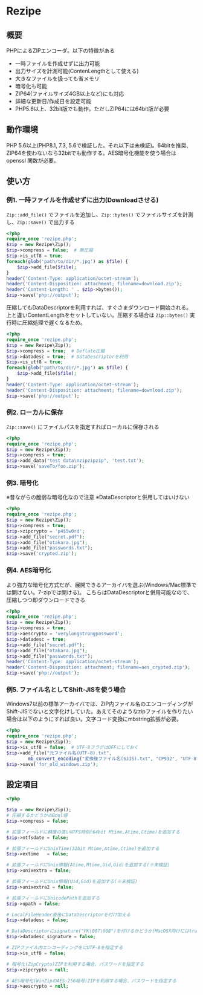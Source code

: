 # Rezipe

## 概要

PHPによるZIPエンコーダ。以下の特徴がある

* 一時ファイルを作成せずに出力可能
* 出力サイズを計測可能(ContenLengthとして使える)
* 大きなファイルを扱っても省メモリ
* 暗号化も可能
* ZIP64(ファイルサイズ4GB以上など)にも対応
* 詳細な更新日/作成日を設定可能
* PHP5.6以上、32bit版でも動作。ただしZIP64には64bit版が必要

## 動作環境

PHP 5.6以上(PHP8.1, 7.3, 5.6で検証した。それ以下は未検証)。64bitを推奨、ZIP64を使わないなら32bitでも動作する。AES暗号化機能を使う場合は openssl 関数が必要。

## 使い方

### 例1. 一時ファイルを作成せずに出力(Downloadさせる)

`Zip::add_file()` でファイルを追加し、`Zip::bytes()` でファイルサイズを計測し、`Zip::save()` で出力する

```php
<?php
require_once 'rezipe.php';
$zip = new Rezipe\Zip();
$zip->compress = false;  # 無圧縮
$zip->is_utf8 = true;
foreach(glob('path/to/dir/*.jpg') as $file) {
	$zip->add_file($file);
}
header('Content-Type: application/octet-stream');
header('Content-Disposition: attachment; filename=download.zip');
header('Content-Length: ' . $zip->bytes());
$zip->save('php://output');
```

圧縮してもDataDescriptorを利用すれば、すぐさまダウンロード開始される。
上と違いContentLengthをセットしていない。圧縮する場合は `Zip::bytes()` 実行時に圧縮処理で遅くなるため。

```php
<?php
require_once 'rezipe.php';
$zip = new Rezipe\Zip();
$zip->compress = true;  # Deflate圧縮
$zip->datadesc = true;  # DataDescriptorを利用
$zip->is_utf8 = true;
foreach(glob('path/to/dir/*.jpg') as $file) {
	$zip->add_file($file);
}
header('Content-Type: application/octet-stream');
header('Content-Disposition: attachment; filename=download.zip');
$zip->save('php://output');
```

### 例2. ローカルに保存

`Zip::save()` にファイルパスを指定すればローカルに保存される

```php
<?php
require_once 'rezipe.php';
$zip = new Rezipe\Zip();
$zip->compress = true;
$zip->add_data("test data\nzipzipzip", 'test.txt');
$zip->save('saveTo/foo.zip');
```

### 例3. 暗号化

※昔ながらの脆弱な暗号化なので注意
※DataDescriptorと併用してはいけない

```php
<?php
require_once 'rezipe.php';
$zip = new Rezipe\Zip();
$zip->compress = true;
$zip->zipcrypto = 'p4$5w0rd';
$zip->add_file("secret.pdf");
$zip->add_file("otakara.jpg");
$zip->add_file("passwords.txt");
$zip->save('crypted.zip');
```

### 例4. AES暗号化

より強力な暗号化方式だが、展開できるアーカイバを選ぶ(Windows/Mac標準では開けない。7-zipでは開ける)。
こちらはDataDescriptorと併用可能なので、圧縮しつつ即ダウンロードできる

```php
<?php
require_once 'rezipe.php';
$zip = new Rezipe\Zip();
$zip->compress = true;
$zip->aescrypto = 'verylongstrongpassword';
$zip->datadesc = true;
$zip->add_file("secret.pdf");
$zip->add_file("otakara.jpg");
$zip->add_file("passwords.txt");
header('Content-Type: application/octet-stream');
header('Content-Disposition: attachment; filename=aes_crypted.zip');
$zip->save('php://output');
```

### 例5. ファイル名としてShift-JISを使う場合

Windows7以前の標準アーカイバでは、ZIP内ファイル名のエンコーディングがShift-JISでないと文字化けしていた。あえてそのようなzipファイルを作りたい場合は以下のようにすれば良い。文字コード変換にmbstring拡張が必要。

```php
<?php
require_once 'rezipe.php';
$zip = new Rezipe\Zip();
$zip->is_utf8 = false;  # UTF-8フラグはOFFにしておく
$zip->add_file("元ファイル名(UTF-8).txt",
        mb_convert_encoding("変換後ファイル名(SJIS).txt", "CP932", "UTF-8"));
$zip->save('for_old_windows.zip');
```


## 設定項目

```php
<?php

$zip = new Rezipe\Zip();
# 圧縮するかどうかのBool値
$zip->compress = false;

# 拡張フィールドに精度の高いNTFS時刻(64bit Mtime,Atime,Ctime)を追加する
$zip->ntfsdate = false;

# 拡張フィールドにUnixTime(32bit Mtime,Atime,Ctime)を追加する
$zip->extime   = false;

# 拡張フィールドにUnix情報(Atime,Mtime,Uid,Gid)を追加する(※未検証)
$zip->unixextra = false;

# 拡張フィールドにUnix情報(Uid,Gid)を追加する(※未検証)
$zip->unixextra2 = false;

# 拡張フィールドにUnicodePathを追加する
$zip->upath = false;

# LocalFileHeader直後にDataDescriptorを付け加える
$zip->datadesc = false;

# DataDescriptorにsignature("PK\007\008")を付けるかどうか(MacOSX向けにはtrueを推奨)
$zip->datadesc_signature = false;

# ZIPファイル内エンコーディングをにUTF-8を指定する
$zip->is_utf8 = false;

# 暗号化(ZipCrypto)ZIPを利用する場合、パスワードを指定する
$zip->zipcrypto = null;

# AES暗号化(WinZipのAES-256暗号)ZIPを利用する場合、パスワードを指定する
$zip->aescrypto = null;

```

